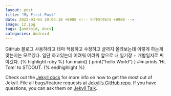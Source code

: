 ```yaml
---
layout: post
title: "My First Post"
date: 2022-03-04 19:04:18 +0900 <!-- 이거해야되네 +0900 -->
image: 12.jpg
tags: [android, docs]
categories: Android
---
```

GitHub 블로그 사용하려고 테마 적용하고 수정하고 글까지 올려보는데 이렇게 하는게 맞는지는 모르겠다.
일단 하고있는데 어려워 어려워 앞으로 내 일기장 + 개발일지로 써야겠다.
{% highlight ruby %}
fun main() {
    print("hello World")
}
#=> prints 'Hi, Tom' to STDOUT.
{% endhighlight %}

Check out the [Jekyll docs][jekyll-docs] for more info on how to get the most out of Jekyll. File all bugs/feature requests at [Jekyll’s GitHub repo][jekyll-gh]. If you have questions, you can ask them on [Jekyll Talk][jekyll-talk].

[jekyll-docs]: https://jekyllrb.com/docs/home
[jekyll-gh]:   https://github.com/jekyll/jekyll
[jekyll-talk]: https://talk.jekyllrb.com/
